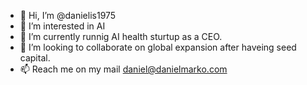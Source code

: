 - 👋 Hi, I’m @danielis1975
- 👀 I’m interested in AI
- 🌱 I’m currently runnig AI health sturtup as a CEO.
- 💞️ I’m looking to collaborate on global expansion after haveing seed capital.
- 📫 Reach me on my mail daniel@danielmarko.com
